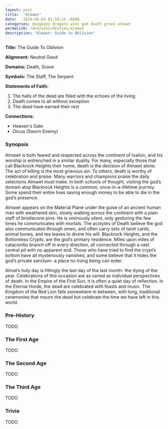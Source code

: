 ```yaml
---
layout: post
title:  "Almawt"
date:   2019-06-04 01:10:12 -0600
categories: dungeons dragons wiki god death grave almawt
permalink: /dnd/wiki/deities/almawt
description: "Almawt: Guide to Oblivion"
---
```


**Title:** The Guide To Oblivion

**Alignment:** Neutral Good

**Domains:** Death, Grave

**Symbols:** The Staff, The Serpent

**Statements of Faith:**
1.  The halls of the dead are filled with the echoes of the living
2.  Death comes to all without exception
3.  The dead have earned their rest

**Connections:**

-   Heaven's Gate
-   Orcus (Sworn Enemy)

### Synopsis

Almawt is both feared and respected across the continent of Ivalion, and his worship is entrenched in a similar duality.
For many, especially those that call Blackrock Heights their home, death is the decision of Almawt alone.
The act of killing is the most grievous sin.
To others, death is worthy of celebration and praise.
Many warriors and champions praise the daily selections Almawt must make.
In both schools of thought, visiting the god’s domain atop Blackrock Heights is a common, once-in-a-lifetime journey.
Some spend their entire lives saving enough money to be able to die in the god’s presence.

Almawt appears on the Material Plane under the guise of an ancient human man with weathered skin, slowly walking across the continent with a plain staff of bristlecone pine.
He is ominously silent, only gesturing the few times he communicates with mortals.
The acolytes of Death believe the god also communicates through omen, and often carry sets of tarot cards, animal bones, and tea leaves to divine his will.
Blackrock Heights, and the Bottomless Crypts, are the god’s primary residence.
Miles upon miles of catacombs branch off in every direction, all connected through a vast central pit with no apparent end.
Those who have tried to find the crypt’s bottom have all mysteriously vanished, and some believe that it hides the god’s private sanctum- a place no living being can enter.

Almat’s holy day is fittingly the last day of the last month- the dying of the year.
Celebrations of this occasion are as varied as individual perspectives of death.
In the Empire of the First Sun, it is often a quiet day of reflection.
In the Eternal Horde, the dead are celebrated with feasts and music.
The Kingdom of the Red Lion falls somewhere in between, with long, traditional ceremonies that mourn the dead but celebrate the time we have left in this world.

### Pre-History

TODO

### The First Age

TODO

### The Second Age

TODO

### The Third Age

TODO

### Trivia

TODO
